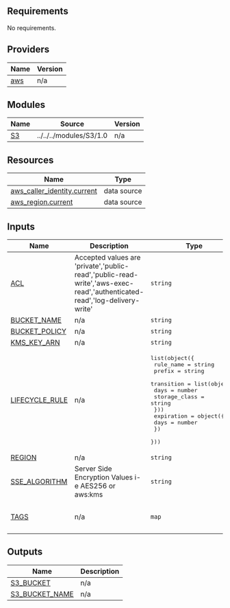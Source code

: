 <!-- BEGIN_TF_DOCS -->
## Requirements

No requirements.

## Providers

| Name | Version |
|------|---------|
| <a name="provider_aws"></a> [aws](#provider\_aws) | n/a |

## Modules

| Name | Source | Version |
|------|--------|---------|
| <a name="module_S3"></a> [S3](#module\_S3) | ../../../modules/S3/1.0 | n/a |

## Resources

| Name | Type |
|------|------|
| [aws_caller_identity.current](https://registry.terraform.io/providers/hashicorp/aws/latest/docs/data-sources/caller_identity) | data source |
| [aws_region.current](https://registry.terraform.io/providers/hashicorp/aws/latest/docs/data-sources/region) | data source |

## Inputs

| Name | Description | Type | Default | Required |
|------|-------------|------|---------|:--------:|
| <a name="input_ACL"></a> [ACL](#input\_ACL) | Accepted values are 'private','public-read','public-read-write','aws-exec-read','authenticated-read','log-delivery-write' | `string` | `"private"` | no |
| <a name="input_BUCKET_NAME"></a> [BUCKET\_NAME](#input\_BUCKET\_NAME) | n/a | `string` | `""` | no |
| <a name="input_BUCKET_POLICY"></a> [BUCKET\_POLICY](#input\_BUCKET\_POLICY) | n/a | `string` | `""` | no |
| <a name="input_KMS_KEY_ARN"></a> [KMS\_KEY\_ARN](#input\_KMS\_KEY\_ARN) | n/a | `string` | `""` | no |
| <a name="input_LIFECYCLE_RULE"></a> [LIFECYCLE\_RULE](#input\_LIFECYCLE\_RULE) | n/a | <pre>list(object({<br>        rule_name = string<br>        prefix = string<br>        transition = list(object({<br>            days = number<br>            storage_class = string<br>        }))<br>        expiration = object({<br>            days = number<br>        })<br>      }))</pre> | `[]` | no |
| <a name="input_REGION"></a> [REGION](#input\_REGION) | n/a | `string` | `""` | no |
| <a name="input_SSE_ALGORITHM"></a> [SSE\_ALGORITHM](#input\_SSE\_ALGORITHM) | Server Side Encryption Values i-e AES256 or aws:kms | `string` | `"aws:kms"` | no |
| <a name="input_TAGS"></a> [TAGS](#input\_TAGS) | n/a | `map` | <pre>{<br>  "TagKey": "TagValue"<br>}</pre> | no |

## Outputs

| Name | Description |
|------|-------------|
| <a name="output_S3_BUCKET"></a> [S3\_BUCKET](#output\_S3\_BUCKET) | n/a |
| <a name="output_S3_BUCKET_NAME"></a> [S3\_BUCKET\_NAME](#output\_S3\_BUCKET\_NAME) | n/a |
<!-- END_TF_DOCS -->
